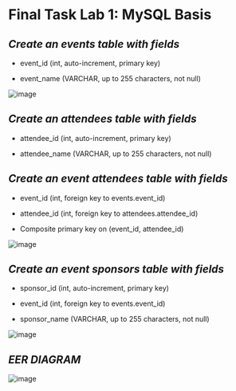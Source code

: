 # Final  Task Lab 1: MySQL Basis

## ***Create an events table with fields***

- event_id (int, auto-increment, primary key)

- event_name (VARCHAR, up to 255 characters, not null)


![image](https://github.com/user-attachments/assets/cb1cdb54-0c41-4536-ae2a-8dc9aaad4735)


## ***Create an attendees table with fields***

- attendee_id (int, auto-increment, primary key)

- attendee_name (VARCHAR, up to 255 characters, not null)





## ***Create an event attendees table with fields***

- event_id (int, foreign key to events.event_id)

- attendee_id (int, foreign key to attendees.attendee_id)

- Composite primary key on (event_id, attendee_id)
  
![image](https://github.com/user-attachments/assets/dbce8a13-bb30-4924-b1d1-274e1e22fe24)




## ***Create an event sponsors table with fields***

- sponsor_id (int, auto-increment, primary key)

- event_id (int, foreign key to events.event_id)

- sponsor_name (VARCHAR, up to 255 characters, not null)

![image](https://github.com/user-attachments/assets/14aea1d1-e041-4e41-8e65-911b8eebdf3a)


 ## ***EER DIAGRAM***
![image](https://github.com/user-attachments/assets/5968f9fb-455d-43c1-86bf-fa21bc784e8b)

